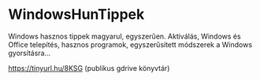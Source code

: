 # WindowsHunTippek
Windows hasznos tippek magyarul, egyszerűen.
Aktiválás, Windows és Office telepítés, hasznos programok, egyszerűsített módszerek a Windows gyorsításra...

https://tinyurl.hu/8KSG
(publikus gdrive könyvtár)
